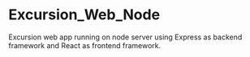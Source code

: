 # Excursion_Web_Node
Excursion web app running on node server using Express as backend framework and React as frontend framework.
